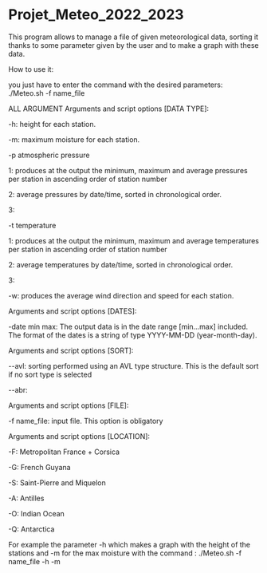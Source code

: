 # Projet_Meteo_2022_2023
This program allows to manage a file of given meteorological data, sorting it thanks to some parameter given by the user and to make a graph with these data.

How to use it:

you just have to enter the command with the desired parameters:
./Meteo.sh -f name_file

ALL ARGUMENT
Arguments and script options [DATA TYPE]: 

-h:			height for each station. 

-m:			maximum moisture for each station. 

-p<mode>		atmospheric pressure 

1:		produces at the output the minimum, maximum and average pressures per station in ascending order of station number 

2:		average pressures by date/time, sorted in chronological order. 

3: 

-t<mode>		temperature	 

1:		produces at the output the minimum, maximum and average temperatures per station in ascending order of station number 

2:		average temperatures by date/time, sorted in chronological order. 

3: 

-w:			produces the average wind direction and speed for each station. 

Arguments and script options [DATES]: 

-date min max:	The output data is in the date range [min...max] included. The format of the dates is a string of type YYYY-MM-DD (year-month-day). 

Arguments and script options [SORT]: 

--avl:			sorting performed using an AVL type structure. This is the default sort if no sort type is selected 

--abr: 

Arguments and script options [FILE]: 

-f name_file:		input file. This option is obligatory 

Arguments and script options [LOCATION]: 

-F:			Metropolitan France + Corsica 

-G:			French Guyana 

-S:			Saint-Pierre and Miquelon 

-A:			Antilles 

-O:			Indian Ocean 

-Q:			Antarctica 
  
For example the parameter -h which makes a graph with the height of the stations and -m for the max moisture
with the command : ./Meteo.sh -f name_file -h -m
